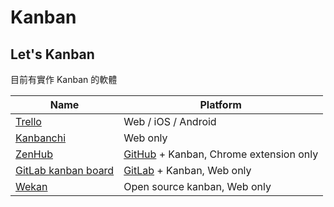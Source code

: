 Kanban
======

Let's Kanban
------------

目前有實作 Kanban 的軟體

| Name | Platform |
| ---- | ----------- |
| [Trello][] | Web / iOS / Android |
| [Kanbanchi][] | Web only |
| [ZenHub][] | [GitHub][] + Kanban, Chrome extension only |
| [GitLab kanban board][] | [GitLab][] + Kanban, Web only |
| [Wekan][] | Open source kanban, Web only |



[GitHub]: /vcs/git/github.md
[GitLab]: /ci/gitlab-ci.md
[Trello]: https://trello.com/
[Kanbanchi]: http://www.kanbanchi.com/
[ZenHub]: https://www.zenhub.com/
[GitLab kanban board]: http://kanban.leanlabs.io/
[Wekan]: https://wekan.io/
